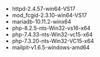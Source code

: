 - httpd-2.4.57-win64-VS17
- mod_fcgid-2.3.10-win64-VS17
- mariadb-10.11.2-winx64
- php-8.2.5-nts-Win32-vs16-x64
- php-7.4.33-nts-Win32-vc15-x64
- php-7.3.20-nts-Win32-VC15-x64
- mailpit-v1.6.5-windows-amd64
